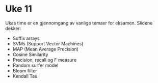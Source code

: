 # Uke 11

Ukas time er en gjennomgang av vanlige temaer for eksamen. Slidene dekker: 
- Suffix arrays
- SVMs (Support Vector Machines)
- MAP (Mean Average Precision)
- Cosine Similarity
- Precision, recall og F measure
- Random surfer model
- Bloom filter
- Kendall Tau
